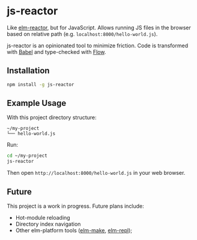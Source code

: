 # js-reactor

Like [elm-reactor](https://github.com/elm-lang/elm-reactor), but for JavaScript. Allows running JS files in the browser based on relative path (e.g. `localhost:8000/hello-world.js`).

js-reactor is an opinionated tool to minimize friction. Code is transformed with [Babel](https://babeljs.io) and type-checked with [Flow](http://flowtype.org).

## Installation

```bash
npm install -g js-reactor
```

## Example Usage

With this project directory structure:

```
~/my-project
└── hello-world.js
```

Run:

```bash
cd ~/my-project
js-reactor
```

Then open `http://localhost:8000/hello-world.js` in your web browser.

## Future

This project is a work in progress. Future plans include:

- Hot-module reloading
- Directory index navigation
- Other elm-platform tools ([elm-make](https://github.com/elm-lang/elm-make), [elm-repl](https://github.com/elm-lang/elm-repl));
